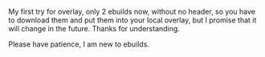 My first try for overlay, only 2 ebuilds now, without no header, so you have to download them and put them into your local overlay, but I promise that it will change in the future. Thanks for understanding.

Please have patience, I am new to ebuilds.
